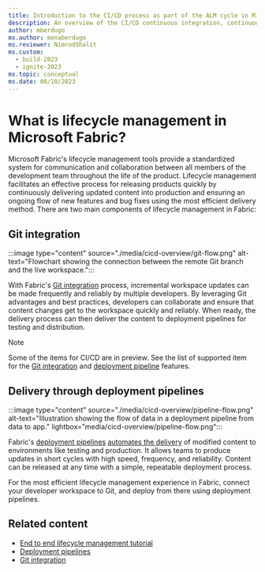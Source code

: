```yaml
---
title: Introduction to the CI/CD process as part of the ALM cycle in Microsoft Fabric
description: An overview of the CI/CD continuous integration, continuous deployment as part of the ALM cycle process in Microsoft Fabric.
author: mberdugo
ms.author: monaberdugo
ms.reviewer: NimrodShalit
ms.custom:
  - build-2023
  - ignite-2023
ms.topic: conceptual
ms.date: 08/10/2023
---
```


# What is lifecycle management in Microsoft Fabric?

Microsoft Fabric's lifecycle management tools provide a standardized system for communication and collaboration between all members of the development team throughout the life of the product. Lifecycle management facilitates an effective process for releasing products quickly by continuously delivering updated content into production and ensuring an ongoing flow of new features and bug fixes using the most efficient delivery method. There are two main components of lifecycle management in Fabric:

## Git integration

:::image type="content" source="./media/cicd-overview/git-flow.png" alt-text="Flowchart showing the connection between the remote Git branch and the live workspace.":::

With Fabric's [Git integration](./git-integration/intro-to-git-integration.md) process, incremental workspace updates can be made frequently and reliably by multiple developers. By leveraging Git advantages and best practices, developers can collaborate and ensure that content changes get to the workspace quickly and reliably. When ready, the delivery process can then deliver the content to deployment pipelines for testing and distribution.

> [!NOTE]
> Some of the items for CI/CD are in preview. See the list of supported item for the [Git integration](./git-integration/intro-to-git-integration.md#supported-items) and [deployment pipeline](./deployment-pipelines/intro-to-deployment-pipelines.md#supported-items) features.

## Delivery through deployment pipelines

:::image type="content" source="./media/cicd-overview/pipeline-flow.png" alt-text="Illustration showing the flow of data in a deployment pipeline from data to app." lightbox="media/cicd-overview/pipeline-flow.png":::

Fabric's [deployment pipelines](./deployment-pipelines/intro-to-deployment-pipelines.md) [automates the delivery](./deployment-pipelines/pipeline-automation.md) of modified content to environments like testing and production. It allows teams to produce updates in short cycles with high speed, frequency, and reliability. Content can be released at any time with a simple, repeatable deployment process.

For the most efficient lifecycle management experience in Fabric, connect your developer workspace to Git, and deploy from there using deployment pipelines.

## Related content

* [End to end lifecycle management tutorial](./cicd-tutorial.md)
* [Deployment pipelines](./deployment-pipelines/intro-to-deployment-pipelines.md)
* [Git integration](./git-integration/intro-to-git-integration.md)
